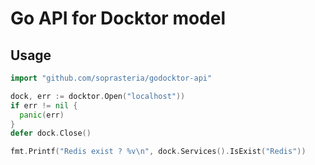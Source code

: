 # Go API for Docktor model

## Usage

```go
import "github.com/soprasteria/godocktor-api"

dock, err := docktor.Open("localhost"))
if err != nil {
  panic(err)
}
defer dock.Close()

fmt.Printf("Redis exist ? %v\n", dock.Services().IsExist("Redis"))

```
